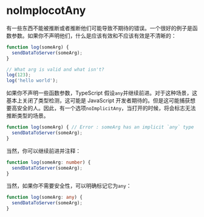 # noImplocotAny

有一些东西不能被推断或者推断他们可能导致不期待的错误。一个很好的例子是函数参数。如果你不声明他们，什么是应该有效和不应该有效是不清晰的：
```ts
function log(someArg) {
  sendDataToServer(someArg);
}

// What arg is valid and what isn't?
log(123);
log('hello world');
```

如果你不声明一些函数参数，TypeScript 假设`any`并继续前进。对于这种场景，这基本上关闭了类型检测，这可能是 JavaScript 开发者期待的。但是这可能捕获想要高安全的人。因此，有一个选项`noImplicitAny`，当打开的时候，将会标志无法推断类型的场景。
```ts
function log(someArg) { // Error : someArg has an implicit `any` type
  sendDataToServer(someArg);
}
```
当然，你可以继续前进并注释：
```ts
function log(someArg: number) {
  sendDataToServer(someArg);
}
```

当然，如果你不需要安全性，可以明确标记它为`any`：
```ts
function log(someArg: any) {
  sendDataToServer(someArg);
}
```